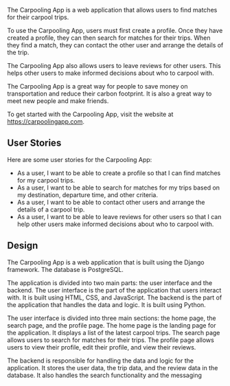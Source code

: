 The Carpooling App is a web application that allows users to find matches for their carpool trips.

To use the Carpooling App, users must first create a profile. Once they have created a profile, they can then search for matches for their trips. When they find a match, they can contact the other user and arrange the details of the trip.

The Carpooling App also allows users to leave reviews for other users. This helps other users to make informed decisions about who to carpool with.

The Carpooling App is a great way for people to save money on transportation and reduce their carbon footprint. It is also a great way to meet new people and make friends.

To get started with the Carpooling App, visit the website at https://carpoolingapp.com.

## User Stories

Here are some user stories for the Carpooling App:

* As a user, I want to be able to create a profile so that I can find matches for my carpool trips.
* As a user, I want to be able to search for matches for my trips based on my destination, departure time, and other criteria.
* As a user, I want to be able to contact other users and arrange the details of a carpool trip.
* As a user, I want to be able to leave reviews for other users so that I can help other users make informed decisions about who to carpool with.

## Design

The Carpooling App is a web application that is built using the Django framework. The database is PostgreSQL.

The application is divided into two main parts: the user interface and the backend. The user interface is the part of the application that users interact with. It is built using HTML, CSS, and JavaScript. The backend is the part of the application that handles the data and logic. It is built using Python.

The user interface is divided into three main sections: the home page, the search page, and the profile page. The home page is the landing page for the application. It displays a list of the latest carpool trips. The search page allows users to search for matches for their trips. The profile page allows users to view their profile, edit their profile, and view their reviews.

The backend is responsible for handling the data and logic for the application. It stores the user data, the trip data, and the review data in the database. It also handles the search functionality and the messaging

